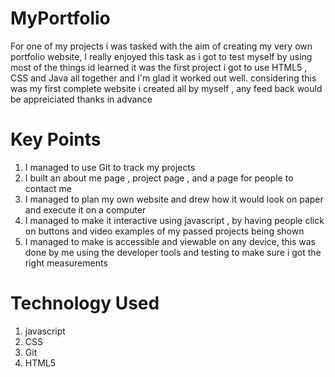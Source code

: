 # MyPortfolio

For one of my projects i was tasked with the aim of creating my very own portfolio website, I really enjoyed this task as i got to test myself by using most of the things id learned
it was the first project i got to use HTML5 , CSS and Java all together and I'm glad it worked out well. considering this was my first complete website i created all by myself , any feed back would be appreiciated 
thanks in advance 


Key Points 
================
1. I managed to use Git to track my projects 
2. I built an about me page , project page , and a page for people to contact me 
3. I managed to plan my own website and drew how it would look on paper and execute it on a computer 
4. I managed to make it interactive using javascript , by having people click on buttons and video examples of my passed projects being shown 
5. I managed to make is accessible and viewable on any device, this was done by me using the developer tools and testing to make sure i got the right measurements 


Technology Used  
================

1.  javascript
2.  CSS
3.  Git
4. HTML5
